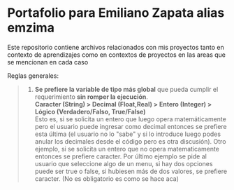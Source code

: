 # Portafolio para Emiliano Zapata alias emzima  
Este repositorio contiene archivos relacionados con mis proyectos tanto en contexto de aprendizajes como en contextos de proyectos en las areas que se mencionan en cada caso

Reglas generales: 
> 1) **Se prefiere la variable de tipo más global** que pueda cumplir el requerimiento **sin romper la ejecución**.  
>    **Caracter (String) > Decimal (Float,Real) > Entero (Integer) > Lógico (Verdadero/Falso, True/False)**   
>    Esto es, si se solicita un entero que luego opera matemáticamente pero el usuario puede ingresar como decimal entonces se prefiere esta última
>    (el usuario no lo "sabe" y si lo introduce luego podes anular los decimales desde el código pero es otra discusión).
>    Otro ejemplo, si se solicita un entero que no opera matematicamente entonces se prefiere caracter.
>    Por último ejemplo se pide al usuario que seleccione algo de un menu, si hay dos opciones puede ser true o false,
>    si hubiesen más de dos valores, se prefiere caracter. (No es obligatorio es como se hace aca)  
